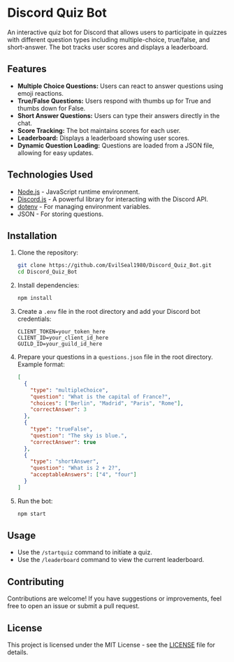 
# Discord Quiz Bot

An interactive quiz bot for Discord that allows users to participate in quizzes with different question types including multiple-choice, true/false, and short-answer. The bot tracks user scores and displays a leaderboard.

## Features

- **Multiple Choice Questions:** Users can react to answer questions using emoji reactions.
- **True/False Questions:** Users respond with thumbs up for True and thumbs down for False.
- **Short Answer Questions:** Users can type their answers directly in the chat.
- **Score Tracking:** The bot maintains scores for each user.
- **Leaderboard:** Displays a leaderboard showing user scores.
- **Dynamic Question Loading:** Questions are loaded from a JSON file, allowing for easy updates.

## Technologies Used

- [Node.js](https://nodejs.org/) - JavaScript runtime environment.
- [Discord.js](https://discord.js.org/) - A powerful library for interacting with the Discord API.
- [dotenv](https://www.npmjs.com/package/dotenv) - For managing environment variables.
- JSON - For storing questions.

## Installation

1. Clone the repository:
   ```bash
   git clone https://github.com/EvilSeal1980/Discord_Quiz_Bot.git
   cd Discord_Quiz_Bot
   ```

2. Install dependencies:
   ```bash
   npm install
   ```

3. Create a `.env` file in the root directory and add your Discord bot credentials:
   ```plaintext
   CLIENT_TOKEN=your_token_here
   CLIENT_ID=your_client_id_here
   GUILD_ID=your_guild_id_here
   ```

4. Prepare your questions in a `questions.json` file in the root directory. Example format:
   ```json
   [
     {
       "type": "multipleChoice",
       "question": "What is the capital of France?",
       "choices": ["Berlin", "Madrid", "Paris", "Rome"],
       "correctAnswer": 3
     },
     {
       "type": "trueFalse",
       "question": "The sky is blue.",
       "correctAnswer": true
     },
     {
       "type": "shortAnswer",
       "question": "What is 2 + 2?",
       "acceptableAnswers": ["4", "four"]
     }
   ]
   ```

5. Run the bot:
   ```bash
   npm start
   ```

## Usage

- Use the `/startquiz` command to initiate a quiz.
- Use the `/leaderboard` command to view the current leaderboard.

## Contributing

Contributions are welcome! If you have suggestions or improvements, feel free to open an issue or submit a pull request.

## License

This project is licensed under the MIT License - see the [LICENSE](LICENSE) file for details.
